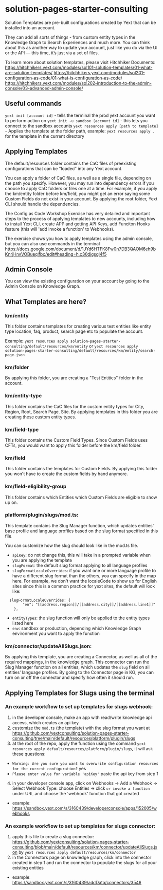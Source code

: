 # solution-pages-starter-consulting
Solution Templates are pre-built configurations created by Yext that can be installed into an account. 

They can add all sorts of things - from custom entity types in the Knowledge Graph to Search Experiences and much more. You can think about this as another way to update your account, just like you do via the UI or the API — this time, it’s just via a set of files.

To learn more about solution templates, please visit Hitchhiker Documents:
https://hitchhikers.yext.com/modules/sol101-solution-templates/01-what-are-solution-templates/
https://hitchhikers.yext.com/modules/sol201-configuration-as-code/01-what-is-configuration-as-code/
https://hitchhikers.yext.com/modules/sol202-introduction-to-the-admin-console/03-advanced-admin-console/

## Useful commands
`yext init [account id]` - tells the terminal the prod yext account you want to perform action on
`yext init -u sandbox [account id]` - this lets you connect to the sandbox accounts
`yext resources apply [path to template]` - Applies the template at the folder path, example: `yext resources apply .` for the template in the current directory

## Applying Templates
The default/resources folder contains the CaC files of preexisting configurations that can be "loaded" into any Yext account.

You can apply a folder of CaC files, as well as a single file, depending on the path you specify. However, you may run into dependency errors if you choose to apply CaC folders or files one at a time. For example, if you apply the km/entity folder before km/field, you might get an error saying some Custom Fields do not exist in your account. By applying the root folder, Yext CLI should handle the dependencies.

The Config as Code Workshop Exercise has very detailed and important steps to the process of applying templates to new accounts, including how to install Yext CLI, create APP and getting API Keys, add Funciton Hooks feature (this will 'add invoke a function' to Webhooks).

The exercise shows you how to apply templates using the admin console, but you can also use commands in the terminal
https://docs.google.com/document/d/1JYd6HTFK8Fw0n7DB3QAOM6eh9bKnrjHnvVOBueqifbc/edit#heading=h.c30digsgl4f5

## Admin Console

You can view the existing configuration on your account by going to the Admin Console on Knowledge Graph.      
## What Templates are here?

### **km/entity**
This folder contains templates for creating various test entities like entity type location, faq, product, search page etc to populate the account.

Example: `yext resources apply solution-pages-starter-consulting/default/resources/km/entity` or `yext resources apply solution-pages-starter-consulting/default/resources/km/entity/search-page.json`

### **km/folder** 
By applying this folder, you are creating a "Test Entities" folder in the account. 

### **km/entity-type**
This folder contains the CaC files for the custom entity types for City, Region, Root, Search Page, Site. By applying templates in this folder you are creating these custom entity types.

### **km/field-type** 
This folder contains the Custom Field Types. Since Custom Fields uses CFTs, you would want to apply this folder before the km/field folder.
### **km/field**
This folder contains the templates for Custom Fields. By applying this folder you won't have to create the custom fields by hand anymore.

### **km/field-eligibility-group** 
This folder contains which Entities which Custom Fields are eligible to show up on.

### **platform/plugin/slugs/mod.ts:**
This template contains the Slug Manager function, which updates entities' base profile and language profiles based on the slug format specified in this file.

You can customize how the slug should look like in the mod.ts file. 
- `apiKey`: do not change this, this will take in a prompted variable when you are applying the template
- `slugFormat`: the default slug format applying to all language profiles
- `slugFormatLocaleOverrides`: if you want one or more language profile to have a different slug format than the others, you can specify in the map here. 
For example, we don't want the localeCode to show up for English sites since this is a common practice for yext sites, the default will look like:
```
  slugFormatLocaleOverrides: {
		"en": "[[address.region]]/[[address.city]]/[[address.line1]]"
	},
```
- `entityTypes`: the slug function will only be applied to the entity types listed here
- `env`: sandbox or production, depending which Knowledge Graph environment you want to apply the function

   
### **km/connector/updateAllSlugs.json:**

By applying this template, you are creating a Connector, as well as all of the required mappings, in the knowledge graph. This connector can run the Slug Manager function on all entities, which updates the `slug` field on all entities' language profiles. By going to the Connector page in KG, you can turn on or off the connector and specify how often it should run.

## Applying Templates for Slugs using the terminal
### An example workflow to set up templates for slugs webhook:
1. in the developer console, make an app with read/write knowledge api access, which creates an api key
2. customize the `mod.ts` (the template) with the slug format you want at https://github.com/yextconsulting/solution-pages-starter-consulting/tree/main/default/resources/platform/plugin/slugs
3. at the root of the repo, apply the function using the command `yext resources apply default/resources/platform/plugin/slugs`, it will ask these questions:
- `Warning: Are you sure you want to overwrite configuration resources for the current configuration?` yes
- `Please enter value for variable 'apiKey'` paste the api key from step 1
4. in your developer console app, click on Webhooks -> Add a Webhook -> Select Webhook Type: choose Entities -> click `or invoke a function` under URL and choose the 'webhook' function that got created
- example: https://sandbox.yext.com/s/3160439/developerconsole/apps/152005/webhooks

### An example workflow to set up templates for slugs connector:
1. apply this file to create a slug connector: https://github.com/yextconsulting/solution-pages-starter-consulting/blob/main/default/resources/km/connector/updateAllSlugs.json by `yext resources apply default/resources/km/connector`
2. in the Connectors page on knowledge graph, click into the connector created in step 1 and run the connector to populate the slugs for all your existing entities
- example: https://sandbox.yext.com/s/3160439/addData/connectors/3548
